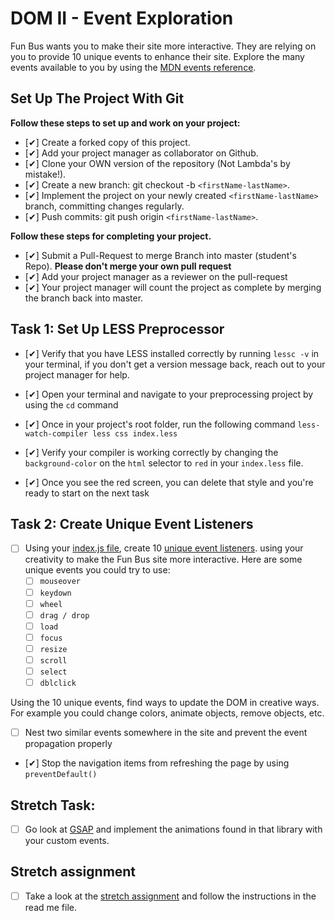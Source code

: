 # DOM II - Event Exploration

Fun Bus wants you to make their site more interactive. They are relying on you to provide 10 unique events to enhance their site. Explore the many events available to you by using the [MDN events reference](https://developer.mozilla.org/en-US/docs/Web/Events).

## Set Up The Project With Git

**Follow these steps to set up and work on your project:**

* [✔] Create a forked copy of this project.
* [✔] Add your project manager as collaborator on Github.
* [✔] Clone your OWN version of the repository (Not Lambda's by mistake!).
* [✔] Create a new branch: git checkout -b `<firstName-lastName>`.
* [✔] Implement the project on your newly created `<firstName-lastName>` branch, committing changes regularly.
* [✔] Push commits: git push origin `<firstName-lastName>`.

**Follow these steps for completing your project.**

* [✔] Submit a Pull-Request to merge <firstName-lastName> Branch into master (student's  Repo). **Please don't merge your own pull request**
* [✔] Add your project manager as a reviewer on the pull-request
* [✔] Your project manager will count the project as complete by merging the branch back into master.

## Task 1: Set Up LESS Preprocessor

* [✔] Verify that you have LESS installed correctly by running `lessc -v` in your terminal, if you don't get a version message back, reach out to your project manager for help.

* [✔] Open your terminal and navigate to your preprocessing project by using the `cd` command

* [✔] Once in your project's root folder, run the following command `less-watch-compiler less css index.less`

* [✔] Verify your compiler is working correctly by changing the `background-color` on the `html` selector to `red` in your `index.less` file.

* [✔] Once you see the red screen, you can delete that style and you're ready to start on the next task

## Task 2: Create Unique Event Listeners

* [ ] Using your [index.js file](js/index.js), create 10 [unique event listeners](https://developer.mozilla.org/en-US/docs/Web/Events). using your creativity to make the Fun Bus site more interactive.  Here are some unique events you could try to use: 
	* [ ] `mouseover`
	* [ ] `keydown`
	* [ ] `wheel`
	* [ ] `drag / drop`
	* [ ] `load`
	* [ ] `focus`
	* [ ] `resize`
	* [ ] `scroll`
	* [ ] `select`
	* [ ] `dblclick`

Using the 10 unique events, find ways to update the DOM in creative ways. For example you could change colors, animate objects, remove objects, etc.

* [ ] Nest two similar events somewhere in the site and prevent the event propagation properly
* [✔] Stop the navigation items from refreshing the page by using `preventDefault()`

## Stretch Task:

* [ ] Go look at [GSAP](https://greensock.com/) and implement the animations found in that library with your custom events.

## Stretch assignment

* [ ] Take a look at the [stretch assignment](stretch-assignment) and follow the instructions in the read me file.
